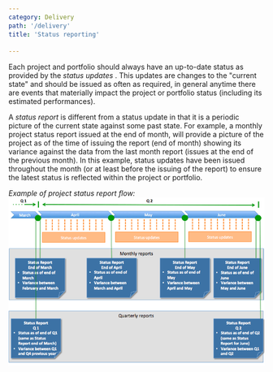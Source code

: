 ```yaml
---
category: Delivery
path: '/delivery'
title: 'Status reporting'

---
```


Each project and portfolio should always have an up-to-date status as provided by the _status updates_ . 
This updates are changes to the "current state" and should be issued as often as required, in general anytime
there are events that materially impact the project or portfolio status (including its estimated performances).

A _status report_ is different from a status update in that it is a periodic picture of the current state 
against some past state. For example, a monthly project status report issued at the end of month, will provide a picture
of the project as of the time of issuing the report (end of month) showing its variance against the data from the 
last month report (issues at the end of the previous month). In this example, status updates have been issued 
throughout the month (or at least before the issuing of the report) to ensure the latest status is reflected within 
the project or portfolio.

_Example of project status report flow:_
![alt text](../images/del_status_reports_flow.png "Example of project status report flow")
